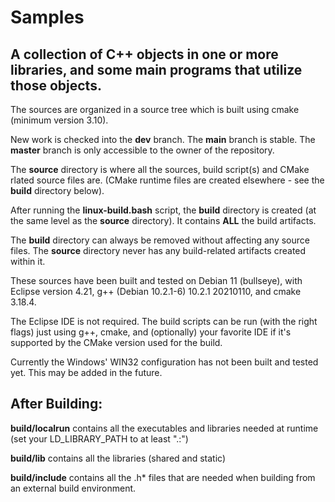 # Samples

## A collection of C++ objects in one or more libraries, and some main programs that utilize those objects.

The sources are organized in a source tree which is built using cmake (minimum version 3.10). 

New work is checked into the **dev** branch. The **main** branch is stable. The **master** branch is only accessible to the owner of the repository.  

The **source** directory is where all the sources, build script(s) and CMake rlated source files are. (CMake runtime files are created elsewhere - see the **build** directory below).

After running the **linux-build.bash** script, the **build** directory is created (at the same level as the **source** directory).  It contains **ALL** the build artifacts.  

The **build** directory can always be removed without affecting any source files.  The **source** directory never has any build-related artifacts created within it.

These sources have been built and tested on Debian 11 (bullseye), with 
Eclipse version 4.21,
g++ (Debian 10.2.1-6) 10.2.1 20210110, 
and cmake 3.18.4.

The Eclipse IDE is not required. The build scripts can be run (with the 
right flags) just using g++, cmake, and (optionally) your favorite IDE if it's supported 
by the CMake version used for the build.

Currently the Windows' WIN32 configuration has not been built and tested yet. 
This may be added in the future.

## After Building: ##

**build/localrun** contains all the executables and libraries needed at runtime (set your LD_LIBRARY_PATH to at least ".:") 

**build/lib** contains all the libraries (shared and static) 

**build/include** contains all the .h\* files that are needed when building from an external build environment. 










